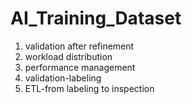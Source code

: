 # AI_Training_Dataset
1. validation after refinement
2. workload distribution
3. performance management
4. validation-labeling
5. ETL-from labeling to inspection
